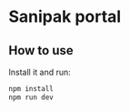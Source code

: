 # Sanipak portal

## How to use

<!-- #default-branch-switch -->

Install it and run:

```bash
npm install
npm run dev
```

